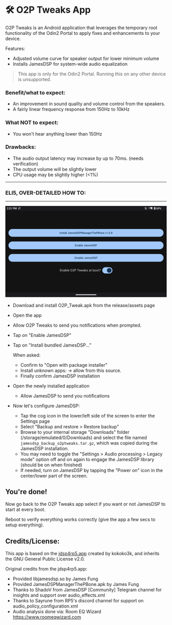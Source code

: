 # 🛠️ O2P Tweaks App

O2P Tweaks is an Android application that leverages the temporary root functionality of the Odin2 Portal to apply fixes and enhancements to your device.

Features:

* Adjusted volume curve for speaker output for lower minimum volume
* Installs JamesDSP for system-wide audio equalization 

> This app is only for the Odin2 Portal. Running this on any other device is unsupported.

### Benefit/what to expect:
* An improvement in sound quality and volume control from the speakers.
* A fairly linear frequency response from 150Hz to 10kHz

### What NOT to expect:
* You won't hear anything lower than 150Hz

### Drawbacks:
* The audio output latency may increase by up to 70ms. (needs verification)
* The output volume will be slightly lower
* CPU usage may be slightly higher (<1%)

-----------------------------
### **ELI5, OVER-DETAILED HOW TO:**
-----------------------------
![O2P Tweaks Main Screen](repo_images/shot1.png?raw=true)

* Download and install O2P_Tweak.apk from the release/assets page
* Open the app
* Allow O2P Tweaks to send you notifications when prompted.
* Tap on "Enable JamesDSP"
* Tap on "Install bundled JamesDSP..."

	When asked:
	* Confirm to "Open with package installer"
	* Install unknown apps: -> allow from this source.
	* Finally confirm JamesDSP installation	

* Open the newly installed application
	* Allow JamesDSP to send you notifications

* Now let's configure JamesDSP:
	* Tap the cog icon in the lower/left side of the screen to enter the Settings page
	* Select "Backup and restore > Restore backup"
	* Browse to your internal storage "Downloads" folder (/storage/emulated/0/Downloads) and select the file named `jamesdsp_backup_o2ptweaks.tar.gz`, which was copied during the JamesDSP installation.
	* You may need to toggle the "Settings > Audio processing > Legacy mode" option off and on again to engage the JamesDSP library (should be on when finished)
	* If needed, turn on JamesDSP by tapping the "Power on" icon in the center/lower part of the screen.

## You're done!

Now go back to the O2P Tweaks app select if you want or not JamesDSP to start at every boot.

Reboot to verify everything works correctly (give the app a few secs to setup everything).

## Credits/License:

This app is based on the [jdsp4rp5.app](https://github.com/kokoko3k/jdsp4rp5.app) created by kokoko3k, and inherits the GNU General Public License v2.0.

Original credits from the jdsp4rp5.app:

* Provided libjamesdsp.so by James Fung 
* Provided JamesDSPManagerThePBone.apk by James Fung
* Thanks to ShadoV from JamesDSP [Community] Telegram channel
for insights and support over audio_effects.xml
* Thanks to Sayrune from RP5's discord channel
for support on audio_policy_configuration.xml
* Audio analysis done via: Room EQ Wizard https://www.roomeqwizard.com
